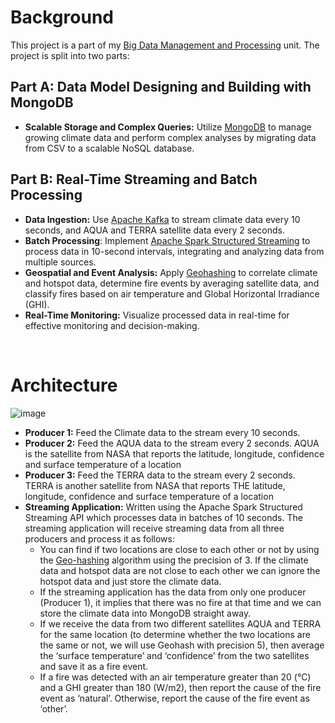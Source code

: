 # Background
This project is a part of my [Big Data Management and Processing](https://handbook.monash.edu/2024/units/FIT3182?year=2024) unit. The project is split into two parts:

## Part A: Data Model Designing and Building with MongoDB
- **Scalable Storage and Complex Queries:** Utilize [MongoDB](https://en.wikipedia.org/wiki/MongoDB) to manage growing climate data and perform complex analyses by migrating data from CSV to a scalable NoSQL database.

## Part B: Real-Time Streaming and Batch Processing
- **Data Ingestion:** Use [Apache Kafka](https://en.wikipedia.org/wiki/Apache_Kafka) to stream climate data every 10 seconds, and AQUA and TERRA satellite data every 2 seconds.
- **Batch Processing**: Implement [Apache Spark Structured Streaming](https://spark.apache.org/streaming/) to process data in 10-second intervals, integrating and analyzing data from multiple sources.
- **Geospatial and Event Analysis:** Apply [Geohashing](https://en.wikipedia.org/wiki/Geohash) to correlate climate and hotspot data, determine fire events by averaging satellite data, and classify fires based on air temperature and Global Horizontal Irradiance (GHI).
- **Real-Time Monitoring:** Visualize processed data in real-time for effective monitoring and decision-making.

<br>

# Architecture
![image](https://github.com/user-attachments/assets/df4a21e1-2b69-4d09-9bb1-9bc1229360a3)

- **Producer 1:** Feed the Climate data to the stream every 10 seconds.
- **Producer 2:** Feed the AQUA data to the stream every 2 seconds. AQUA is the satellite from NASA that reports the latitude, longitude, confidence and surface temperature of a location
- **Producer 3:** Feed the TERRA data to the stream every 2 seconds. TERRA is another satellite from NASA that reports THE latitude, longitude, confidence and surface temperature of a location
- **Streaming Application:** Written using the Apache Spark Structured Streaming API which processes data in batches of 10 seconds. The streaming application will receive streaming data from all three producers and process it as follows:
  - You can find if two locations are close to each other or not by using the [Geo-hashing](https://en.wikipedia.org/wiki/Geohash) algorithm using the precision of 3.  If the climate data and hotspot data are not close to each other we can ignore the hotspot data and just store the climate data.
  - If the streaming application has the data from only one producer (Producer 1), it implies that there was no fire at that time and we can store the climate data into MongoDB straight away.
  - If we receive the data from two different satellites AQUA and TERRA for the same location (to determine whether the two locations are the same or not, we will use Geohash with precision 5), then average the ‘surface temperature’ and ‘confidence’ from the two satellites and save it as a fire event.
  - If a fire was detected with an air temperature greater than 20 (°C) and a GHI greater than 180 (W/m2), then report the cause of the fire event as ‘natural’. Otherwise, report the cause of the fire event as ‘other’.

